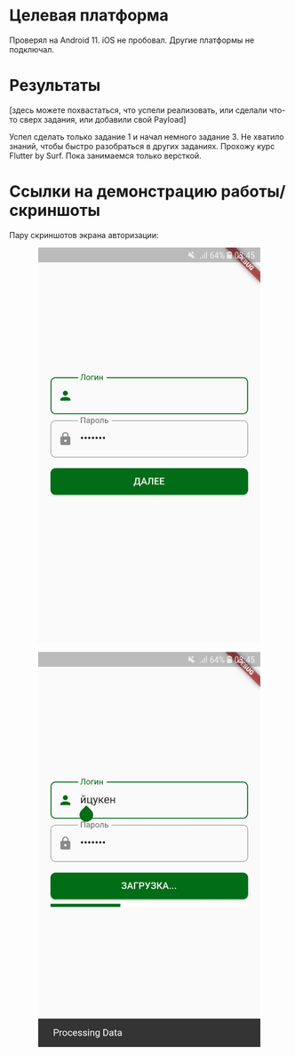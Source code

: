 # Целевая платформа

Проверял на Android 11. iOS не пробовал. Другие платформы не подключал.

# Результаты

[здесь можете похвастаться, что успели реализовать, или сделали что-то сверх задания, или добавили свой Payload]

Успел сделать только задание 1 и начал немного задание 3. Не хватило знаний, чтобы быстро разобраться в других заданиях. Прохожу курс Flutter by Surf. Пока занимаемся только версткой.

# Ссылки на демонстрацию работы/скриншоты

Пару скриншотов экрана авторизации:

<p align="center">
<img src="./docs/results/task1_1.jpg" width="400" alt="UI screen 1" />
</p>

<p align="center">
<img src="./docs/results/task1_2.jpg" width="400" alt="UI screen 2" />
</p>
